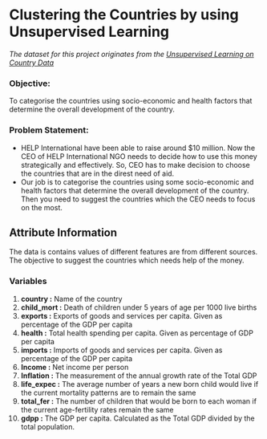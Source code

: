 # Clustering the Countries by using Unsupervised Learning

*The dataset for this project originates from the [Unsupervised Learning on Country Data](https://www.kaggle.com/rohan0301/unsupervised-learning-on-country-data)*
<br>


### Objective:
To categorise the countries using socio-economic and health factors that determine the overall development of the country.

### Problem Statement:

- HELP International have been able to raise around $10 million. Now the CEO of HELP International NGO needs to decide how to use this money strategically and effectively. So, CEO has to make decision to choose the countries that are in the direst need of aid. 
- Our job is to categorise the countries using some socio-economic and health factors that determine the overall development of the country. Then you need to suggest the countries which the CEO needs to focus on the most.


## Attribute Information

The data is contains values of different features are from different sources. The objective to suggest the countries which needs help of the money.

### Variables

1. **country :** Name of the country
2. **child_mort :** Death of children under 5 years of age per 1000 live births
3. **exports :** Exports of goods and services per capita. Given as percentage of the GDP per capita
4. **health :** Total health spending per capita. Given as percentage of GDP per capita
5. **imports :** Imports of goods and services per capita. Given as percentage of the GDP per capita
6. **Income :** Net income per person
7. **Inflation :** The measurement of the annual growth rate of the Total GDP
8. **life_expec :** The average number of years a new born child would live if the current mortality patterns are to remain the same
9. **total_fer :** The number of children that would be born to each woman if the current age-fertility rates remain the same
10. **gdpp :** The GDP per capita. Calculated as the Total GDP divided by the total population.
